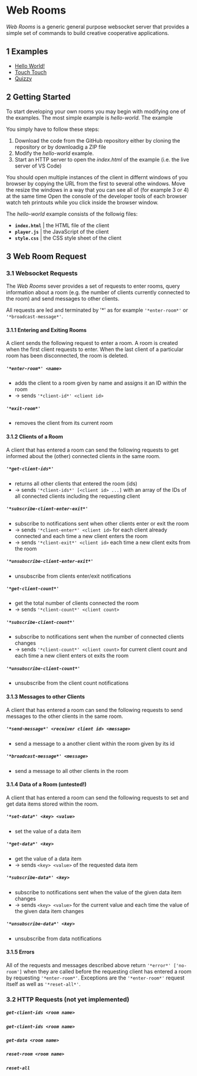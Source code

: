 # Web Rooms
*Web Rooms* is a generic general purpose websocket server that provides a simple set of commands to build creative cooperative applications.

## 1 Examples

- [Hello World!](https://norbertschnell.github.io/web-rooms/hello-world/)
- [Touch Touch](https://norbertschnell.github.io/web-rooms/touch-touch/)
- [Quizzy](https://norbertschnell.github.io/web-rooms/quizzy/)

## 2 Getting Started
To start developing your own rooms you may begin with modifying one of the examples. 
The most simple example is *hello-world*. The example 

You simply have to follow these steps:
1. Download the code from the GitHub repository either by cloning the repository or by downloadig a ZIP file
2. Modify the *hello-world* example.
3. Start an HTTP server to open the *index.html* of the example (i.e. the live server of VS Code)

You should open multiple instances of the client in differnt windows of you browser by copying the URL from the first to several othe windows. Move the resize the windows in a way that you can see all of (for example 3 or 4) at the same time Open the console of the developer tools of each browser watch teh printouts while you click inside the browser window.

The *hello-world* example consists of the followig files:
- **`index.html`** | the HTML file of the client
- **`player.js`** | the JavaScript of the client
- **`style.css`** | the CSS style sheet of the client

## 3 Web Room Request

### 3.1 Websocket Requests
The *Web Rooms* sever provides a set of requests to enter rooms, query information about a room (e.g. the number of clients currently connected to the room) and send messages to other clients.

All requests are led and terminated by '*' as for example `'*enter-room*'` or `'*broadcast-message*'`.

#### 3.1.1 Entering and Exiting Rooms
A client sends the following request to enter a room. A room is created when the first client requests to enter. When the last client of a particular room has been disconnected, the room is deleted.

##### `'*enter-room*' <name>`
- adds the client to a room given by name and assigns it an ID within the room
- &#8594; sends `'*client-id*' <client id>`

##### `'*exit-room*'`
- removes the client from its current room

#### 3.1.2 Clients of a Room
A client that has entered a room can send the following requests to get informed about the (other) connected clients in the same room.

##### `'*get-client-ids*'` 
- returns all other clients that entered the room (ids)  
- &#8594; sends `'*client-ids*' [<client id> ...]` with an array of the IDs of all connected clients including the requesting client

##### `'*subscribe-client-enter-exit*'`
- subscribe to notifications sent when other clients enter or exit the room
- &#8594; sends `'*client-enter*' <client id>` for each client already connected and each time a new client enters the room
- &#8594; sends `'*client-exit*' <client id>` each time a new client exits from the room

##### `'*unsubscribe-client-enter-exit*'`
- unsubscribe from clients enter/exit notifications

##### `'*get-client-count*'` 
- get the total number of clients connected the room
- &#8594; sends `'*client-count*' <client count>`

##### `'*subscribe-client-count*'` 
- subscribe to notifications sent when the number of connected clients changes
- &#8594; sends `'*client-count*' <client count>` for current client count and each time a new client enters ot exits the room

##### `'*unsubscribe-client-count*'`
- unsubscribe from the client count notifications

#### 3.1.3 Messages to other Clients
A client that has entered a room can send the following requests to send messages to the other clients in the same room.

##### `'*send-message*' <receiver client id> <message>`
- send a message to a another client within the room given by its id

##### `'*broadcast-message*' <message>`
- send a message to all other clients in the room

#### 3.1.4 Data of a Room (untested!)
A client that has entered a room can send the following requests to set and get data items stored within the room.

##### `'*set-data*' <key> <value>`
- set the value of a data item

##### `'*get-data*' <key>`
- get the value of a data item
- &#8594; sends `<key> <value>` of the requested data item

##### `'*subscribe-data*' <key>`
- subscribe to notifications sent when the value of the given data item changes
- &#8594; sends `<key> <value>` for the current value and each time the value of the given data item changes

##### `'*unsubscribe-data*' <key>`
- unsubscribe from data notifications

#### 3.1.5 Errors
All of the requests and messages described above return `'*error*' ['no-room']` when they are called before the requesting client has entered a room by requesting `'*enter-room*'`. Exceptions are the `'*enter-room*'` request itself as well as `'*reset-all*'`.

### 3.2 HTTP Requests (not yet implemented)

##### `get-client-ids <room name>`

##### `get-client-ids <room name>`

##### `get-data <room name>`

##### `reset-room <room name>`

##### `reset-all`
